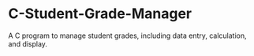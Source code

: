 # C-Student-Grade-Manager
A C program to manage student grades, including data entry, calculation, and display.
